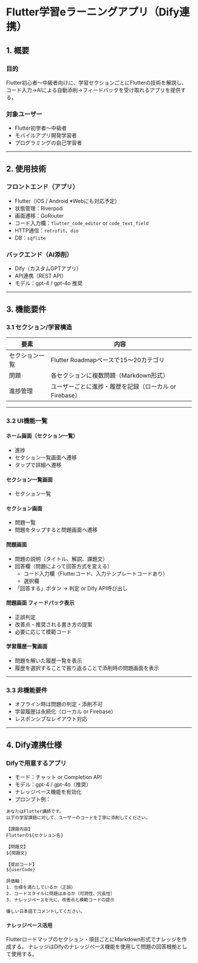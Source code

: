 # Flutter学習eラーニングアプリ（Dify連携）

## 1. 概要

### 目的
Flutter初心者～中級者向けに、学習セクションごとにFlutterの技術を解説し、
コード入力→AIによる自動添削→フィードバックを受け取れるアプリを提供する。

### 対象ユーザー
- Flutter初学者～中級者
- モバイルアプリ開発学習者
- プログラミングの自己学習者

---

## 2. 使用技術

### フロントエンド（アプリ）
- Flutter（iOS / Android ※Webにも対応予定）
- 状態管理：Riverpod
- 画面遷移：GoRouter
- コード入力欄：`flutter_code_editor` or `code_text_field`
- HTTP通信：`retrofit`、`dio`
- DB：`sqflite`
### バックエンド（AI添削）
- Dify（カスタムGPTアプリ）
- API連携（REST API）
- モデル：gpt-4 / gpt-4o 推奨

---

## 3. 機能要件

### 3.1 セクション/学習構造
| 要素           | 内容                                     |
|----------------|------------------------------------------|
| セクション一覧 | Flutter Roadmapベースで15〜20カテゴリ     |
| 問題   | 各セクションに複数問題（Markdown形式）    |
| 進捗管理       | ユーザーごとに進捗・履歴を記録（ローカル or Firebase） |

---

### 3.2 UI機能一覧

#### ホーム画面（セクション一覧）
- 進捗
- セクション一覧画面へ遷移
- タップで詳細へ遷移

#### セクション一覧画面
- セクション一覧

#### セクション画面
- 問題一覧
- 問題をタップすると問題画面へ遷移

#### 問題画面
- 問題の説明（タイトル、解説、課題文）
- 回答欄（問題によって回答方式を変える）
    - コード入力欄（Flutterコード、入力テンプレートコードあり）
    - 選択欄
- 「回答する」ボタン → 判定 or Dify API呼び出し

#### 問題画面 フィードバック表示
- 正誤判定
- 改善点・推奨される書き方の提案
- 必要に応じて模範コード

#### 学習履歴一覧画面
- 問題を解いた履歴一覧を表示
- 履歴を選択することで振り返ることで添削時の問題画面を表示

---

### 3.3 非機能要件
- オフライン時は問題の判定・添削不可
- 学習履歴は永続化（ローカル or Firebase）
- レスポンシブなレイアウト対応

---

## 4. Dify連携仕様

### Difyで用意するアプリ
- モード：チャット or Completion API
- モデル：gpt-4 / gpt-4o（推奨）
- ナレッジベース機能を有効化
- プロンプト例：

```text
あなたはFlutter講師です。
以下の学習課題に対して、ユーザーのコードを丁寧に添削してください。

【課題内容】
Flutterの${セクション名}

【問題文】
${問題文}

【提出コード】
${userCode}

評価軸：
1. 仕様を満たしているか（正誤）
2. コードスタイルに問題はあるか（可読性、冗長性）
3. ナレッジベースを元に、改善点と模範コードの提示

優しい日本語でコメントしてください。
```
####  ナレッジベース活用
Flutterロードマップのセクション・項目ごとにMarkdown形式でナレッジを作成する。
ナレッジはDifyのナレッジベース機能を使用して問題の回答根拠として使用する。
